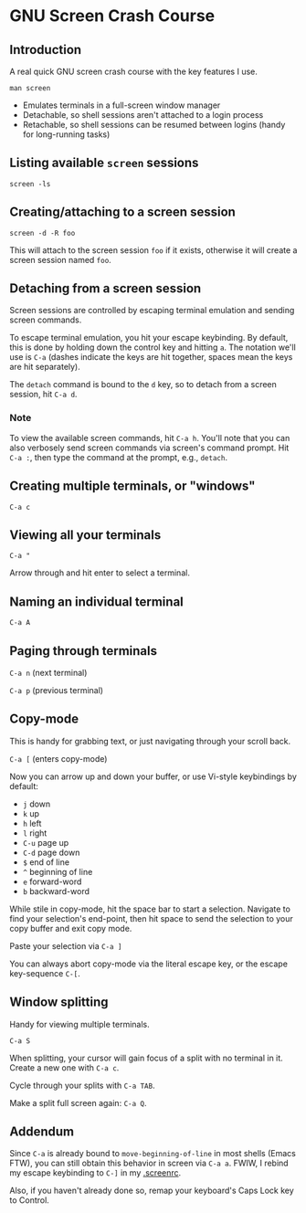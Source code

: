 # GNU Screen Crash Course

## Introduction

A real quick GNU screen crash course with the key features I use.

`man screen`

  - Emulates terminals in a full-screen window manager
  - Detachable, so shell sessions aren't attached to a login process
  - Retachable, so shell sessions can be resumed between logins (handy for long-running tasks)

## Listing available `screen` sessions

`screen -ls`

## Creating/attaching to a screen session

`screen -d -R foo`

This will attach to the screen session `foo` if it exists, otherwise it will create a screen session named `foo`.

## Detaching from a screen session

Screen sessions are controlled by escaping terminal emulation and sending screen commands.

To escape terminal emulation, you hit your escape keybinding. By default, this is done by holding down the control key and hitting `a`. The notation we'll use is `C-a` (dashes indicate the keys are hit together, spaces mean the keys are hit separately).

The `detach` command is bound to the `d` key, so to detach from a screen session, hit `C-a d`.

### Note

To view the available screen commands, hit `C-a h`. You'll note that you can also verbosely send screen commands via screen's command prompt. Hit `C-a :`, then type the command at the prompt, e.g., `detach`.

## Creating multiple terminals, or "windows"

`C-a c`

## Viewing all your terminals

`C-a "`

Arrow through and hit enter to select a terminal.

## Naming an individual terminal

`C-a A`

## Paging through terminals

`C-a n` (next terminal)

`C-a p` (previous terminal)

## Copy-mode

This is handy for grabbing text, or just navigating through your scroll back.

`C-a [` (enters copy-mode)

Now you can arrow up and down your buffer, or use Vi-style keybindings by default:

  - `j` down
  - `k` up
  - `h` left
  - `l` right
  - `C-u` page up
  - `C-d` page down
  - `$` end of line
  - `^` beginning of line
  - `e` forward-word
  - `b` backward-word

While stile in copy-mode, hit the space bar to start a selection. Navigate to find your selection's end-point, then hit space to send the selection to your copy buffer and exit copy mode.

Paste your selection via `C-a ]`

You can always abort copy-mode via the literal escape key, or the escape key-sequence `C-[`.

## Window splitting

Handy for viewing multiple terminals.

`C-a S`

When splitting, your cursor will gain focus of a split with no terminal in it. Create a new one with `C-a c`.

Cycle through your splits with `C-a TAB`.

Make a split full screen again: `C-a Q`.

## Addendum

Since `C-a` is already bound to `move-beginning-of-line` in most shells (Emacs FTW), you can still obtain this behavior in screen via `C-a a`. FWIW, I rebind my escape keybinding to `C-]` in my [.screenrc](https://github.com/andrewsardone/dotfiles/blob/master/screen/screenrc.symlink#L11).

Also, if you haven't already done so, remap your keyboard's Caps Lock key to Control.
